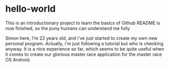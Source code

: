 # hello-world
This is an introductionary project to learn the basics of Github
README is now finished, so the puny humans can understand me fully

Simon here, 
I'm 22 years old, and i've just started to create my own new personal program. Actually, i'm just following a tutorial but who is checking anyway.
It is a nice experience so far, which seems to be quite useful when it comes to create our glorious master race application for the master race OS Android.
